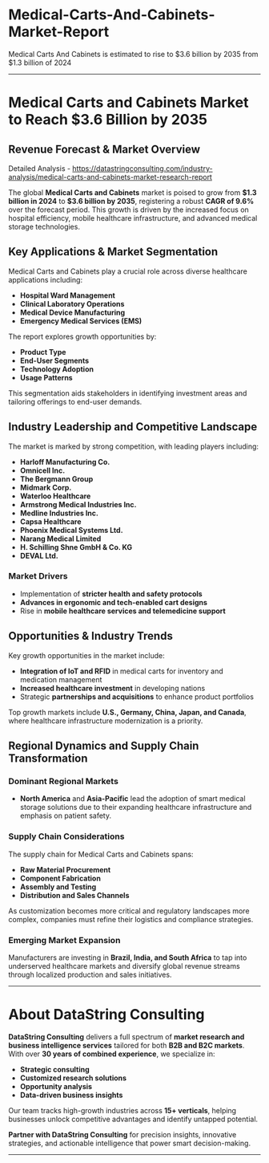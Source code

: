 # Medical-Carts-And-Cabinets-Market-Report

Medical Carts And Cabinets is estimated to rise to $3.6 billion by 2035 from $1.3 billion of 2024

---

# **Medical Carts and Cabinets Market to Reach \$3.6 Billion by 2035**

## **Revenue Forecast & Market Overview**

Detailed Analysis - https://datastringconsulting.com/industry-analysis/medical-carts-and-cabinets-market-research-report

The global **Medical Carts and Cabinets** market is poised to grow from **\$1.3 billion in 2024** to **\$3.6 billion by 2035**, registering a robust **CAGR of 9.6%** over the forecast period. This growth is driven by the increased focus on hospital efficiency, mobile healthcare infrastructure, and advanced medical storage technologies.

## **Key Applications & Market Segmentation**

Medical Carts and Cabinets play a crucial role across diverse healthcare applications including:

* **Hospital Ward Management**
* **Clinical Laboratory Operations**
* **Medical Device Manufacturing**
* **Emergency Medical Services (EMS)**

The report explores growth opportunities by:

* **Product Type**
* **End-User Segments**
* **Technology Adoption**
* **Usage Patterns**

This segmentation aids stakeholders in identifying investment areas and tailoring offerings to end-user demands.

## **Industry Leadership and Competitive Landscape**

The market is marked by strong competition, with leading players including:

* **Harloff Manufacturing Co.**
* **Omnicell Inc.**
* **The Bergmann Group**
* **Midmark Corp.**
* **Waterloo Healthcare**
* **Armstrong Medical Industries Inc.**
* **Medline Industries Inc.**
* **Capsa Healthcare**
* **Phoenix Medical Systems Ltd.**
* **Narang Medical Limited**
* **H. Schilling Shne GmbH & Co. KG**
* **DEVAL Ltd.**

### **Market Drivers**

* Implementation of **stricter health and safety protocols**
* **Advances in ergonomic and tech-enabled cart designs**
* Rise in **mobile healthcare services and telemedicine support**

## **Opportunities & Industry Trends**

Key growth opportunities in the market include:

* **Integration of IoT and RFID** in medical carts for inventory and medication management
* **Increased healthcare investment** in developing nations
* Strategic **partnerships and acquisitions** to enhance product portfolios

Top growth markets include **U.S., Germany, China, Japan, and Canada**, where healthcare infrastructure modernization is a priority.

## **Regional Dynamics and Supply Chain Transformation**

### **Dominant Regional Markets**

* **North America** and **Asia-Pacific** lead the adoption of smart medical storage solutions due to their expanding healthcare infrastructure and emphasis on patient safety.

### **Supply Chain Considerations**

The supply chain for Medical Carts and Cabinets spans:

* **Raw Material Procurement**
* **Component Fabrication**
* **Assembly and Testing**
* **Distribution and Sales Channels**

As customization becomes more critical and regulatory landscapes more complex, companies must refine their logistics and compliance strategies.

### **Emerging Market Expansion**

Manufacturers are investing in **Brazil, India, and South Africa** to tap into underserved healthcare markets and diversify global revenue streams through localized production and sales initiatives.

---

# **About DataString Consulting**

**DataString Consulting** delivers a full spectrum of **market research and business intelligence services** tailored for both **B2B and B2C markets**. With over **30 years of combined experience**, we specialize in:

* **Strategic consulting**
* **Customized research solutions**
* **Opportunity analysis**
* **Data-driven business insights**

Our team tracks high-growth industries across **15+ verticals**, helping businesses unlock competitive advantages and identify untapped potential.

**Partner with DataString Consulting** for precision insights, innovative strategies, and actionable intelligence that power smart decision-making.

---
